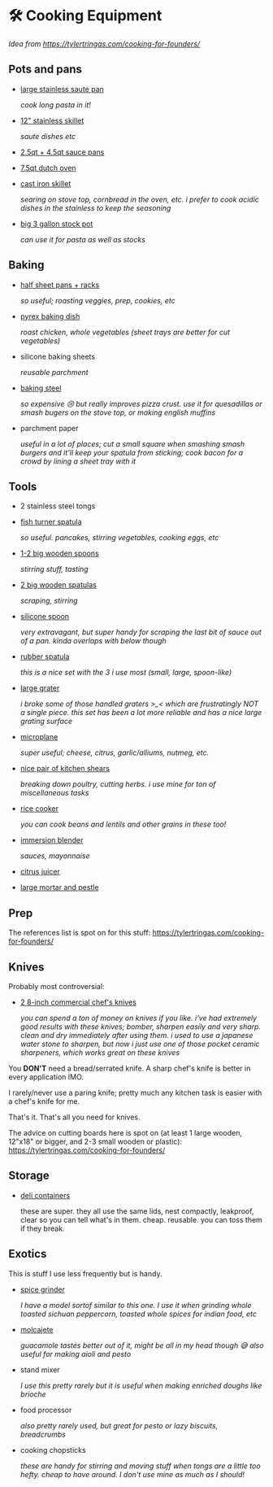# 🛠️ Cooking Equipment

*Idea from https://tylertringas.com/cooking-for-founders/*

## Pots and pans

- [large stainless saute
  pan](https://www.amazon.com/Cuisinart-733-30H-Classic-Stainless-2-Quart/dp/B00008CM6B)

   *cook long pasta in it!*

- [12" stainless
  skillet](https://www.amazon.com/Cuisinart-8922-30H-Professional-Stainless-Skillet/dp/B00NAU9058/)

   *saute dishes etc*

- [2.5qt + 4.5qt sauce
  pans](https://www.amazon.com/Calphalon-Tri-Ply-Stainless-Cookware-2-quart/dp/B003L0ZNYY)

- [7.5qt dutch
  oven](https://www.amazon.com/AmazonBasics-Enameled-Covered-Dutch-7-3-Quart/dp/B073Q9PSWD)

- [cast iron
   skillet](https://www.amazon.com/cuisinel-Pre-Seasoned-Cookware-Heat-Resistant-Induction/dp/B071G3B139)

   *searing on stove top, cornbread in the oven, etc. i prefer to cook acidic
   dishes in the stainless to keep the seasoning*

- [big 3 gallon stock pot](todo)

   *can use it for pasta as well as stocks*

## Baking

- [half sheet pans + racks](https://www.amazon.com/Nordic-Ware-43172-Set-Half-Nonstick/dp/B07BZLZFRG)

   *so useful; roasting veggies, prep, cookies, etc*

- [pyrex baking dish](https://www.amazon.com/Pyrex-SYNCHKG106070-Basics-Baking-Dishes/dp/B07794QZKC)

   *roast chicken, whole vegetables (sheet trays are better for cut vegetables)*

- silicone baking sheets

   *reusable parchment*

- [baking steel](https://www.amazon.com/Conductive-Cooking-Square-Deluxe-Version/dp/B085SW7PG6)

   *so expensive 😢 but really improves pizza crust. use it for quesadillas or
   smash bugers on the stove top, or making english muffins*

- parchment paper

   *useful in a lot of places; cut a small square when smashing smash burgers and
   it'll keep your spatula from sticking; cook bacon for a crowd by lining a
   sheet tray with it*

## Tools

- 2 stainless steel tongs

- [fish turner spatula](https://www.amazon.com/gp/product/B003HEOLXI/ref=ppx_yo_dt_b_search_asin_title?ie=UTF8&psc=1)

   *so useful. pancakes, stirring vegetables, cooking eggs, etc*

- [1-2 big wooden spoons](https://www.amazon.com/OXO-Grips-Large-Wooden-Spoon/dp/B0000CCY1R)

   *stirring stuff, tasting*

- [2 big wooden spatulas](https://www.amazon.com/Wood-Mixing-Cooking-Spatula-Resistant/dp/B07MXQDV65)

   *scraping, stirring*

- [silicone spoon](https://gir.co/products/spatula?variant=26882837381184)

   *very extravagant, but super handy for scraping the last bit of sauce out of a
   pan. kinda overlaps with below though*

- [rubber
  spatula](https://www.amazon.com/Cooptop-Silicone-Spatula-Set-Resistant/dp/B082F6V7FV/)

   *this is a nice set with the 3 i use most (small, large, spoon-like)*

- [large
  grater](https://www.amazon.com/gp/product/B07V7GZY16/ref=ppx_yo_dt_b_search_asin_title?ie=UTF8&psc=1)

   *i broke some of those handled graters >_< which are frustratingly NOT a
   single piece. this set has been a lot more reliable and has a nice large
   grating surface*

- [microplane](https://www.amazon.com/gp/product/B004JKUWBO/ref=ppx_yo_dt_b_search_asin_title?ie=UTF8&psc=1)

   *super useful; cheese, citrus, garlic/alliums, nutmeg, etc.*

- [nice pair of kitchen
  shears](https://www.amazon.com/dp/B005DPMQR2/?coliid=I69QCBQX62MBF&colid=28281Z0X82BLW&psc=0)

   *breaking down poultry, cutting herbs. i use mine for ton of miscellaneous
   tasks*

- [rice
  cooker](https://www.amazon.com/gp/product/B007WQ9YNO/ref=ppx_yo_dt_b_search_asin_title?ie=UTF8&psc=1)

   *you can cook beans and lentils and other grains in these too!*

- [immersion blender](https://www.amazon.com/Mueller-Austria-Ultra-Stick-Multi-Purpose-Attachment/dp/B075X1KPLZ)

   *sauces, mayonnaise*

- [citrus juicer](todo)

- [large mortar and pestle](todo)

## Prep

The references list is spot on for this stuff:
https://tylertringas.com/cooking-for-founders/

## Knives

Probably most controversial:

- [2 8-inch commercial chef's
  knives](https://www.amazon.com/gp/product/B005P0OJ4S/ref=ppx_yo_dt_b_search_asin_title?ie=UTF8&psc=1)

   *you can spend a ton of money on knives if you like. i've had extremely good
   results with these knives; bomber, sharpen easily and very sharp. clean and
   dry immediately after using them. i used to use a japanese water stone to
   sharpen, but now i just use one of those pocket ceramic sharpeners, which
   works great on these knives*

You **DON'T** need a bread/serrated knife. A sharp chef's knife is better in every
application IMO.

I rarely/never use a paring knife; pretty much any kitchen task is easier with a
chef's knife for me.

That's it. That's all you need for knives.

The advice on cutting boards here is spot on (at least 1 large wooden, 12"x18"
or bigger, and 2-3 small wooden or plastic):
https://tylertringas.com/cooking-for-founders/

## Storage

- [deli
  containers](https://www.amazon.com/DuraHome-Containers-Leakproof-Container-Microwavable/dp/B075X416X8)

   these are super. they all use the same lids, nest compactly, leakproof, clear
   so you can tell what's in them. cheap. reusable. you can toss them if they
   break.

## Exotics

This is stuff I use less frequently but is handy.

- [spice
  grinder](https://www.amazon.com/Grinder-capacity-Electric-Catcher-stainless/dp/B08HK6VCXP)

   *I have a model sortof similar to this one. I use it when grinding whole
   toasted sichuan peppercorn, toasted whole spices for indian food, etc*

- [molcajete](https://www.amazon.com/gp/product/B001AVREHA)

   *guacamole tastes better out of it, might be all in my head though 😅 also
   useful for making aioli and pesto*

- stand mixer

   *I use this pretty rarely but it is useful when making enriched doughs like
   brioche*

- food processor

   *also pretty rarely used, but great for pesto or lazy biscuits, breadcrumbs*

- cooking chopsticks

   *these are handy for stirring and moving stuff when tongs are a little too
   hefty. cheap to have around. I don't use mine as much as I should!*
